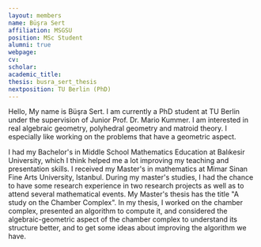 ```yaml
---
layout: members
name: Büşra Sert
affiliation: MSGSU
position: MSc Student
alumni: true
webpage:
cv: 
scholar:
academic_title:
thesis: busra_sert_thesis
nextposition: TU Berlin (PhD)
---
```


Hello, My name is Büşra Sert. I am currently a PhD student at TU Berlin under the supervision of Junior Prof. Dr. Mario Kummer.
I am interested in real algebraic geometry, polyhedral geometry and matroid theory.
I especially like working on the problems that have a geometric aspect.

I had my Bachelor's in Middle School Mathematics Education at Balıkesir University, which I think helped me a lot improving my teaching and presentation skills.
I received my Master's in mathematics at Mimar Sinan Fine Arts University, Istanbul.
During my master's studies, I had the chance to have some research experience in two research projects as well as to attend several mathematical events.
My Master's thesis has the title "A study on the Chamber Complex".
In my thesis, I worked on the chamber complex, presented an algorithm to compute it, and considered the algebraic-geometric aspect of the chamber complex to understand its structure better, and to get some ideas about improving the algorithm we have.
